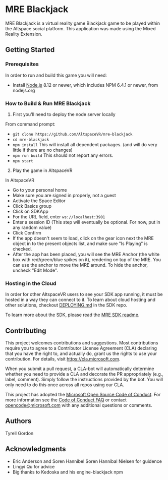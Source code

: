 # MRE Blackjack
MRE Blackjack is a virtual reality game Blackjack game to be played within the Altspace social platform. This application was made using the Mixed Reality Extension. 


## Getting Started


### Prerequisites

In order to run and build this game you will need:

- Install [Node.js](https://nodejs.org/download/release/v8.12.0/) 8.12 or newer, which includes NPM 6.4.1 or newer, from nodejs.org

### How to Build & Run MRE Blackjack

1. First you'll need to deploy the node server locally

From command prompt:
* `git clone https://github.com/AltspaceVR/mre-blackjack`
* `cd mre-blackjack`
* `npm install` This will install all dependent packages. (and will do very
little if there are no changes)
* `npm run build` This should not report any errors.
* `npm start` 

2. Play the game in AltspaceVR

In AltspaceVR
* Go to your personal home
* Make sure you are signed in properly, not a guest
* Activate the Space Editor
* Click Basics group
* Click on SDKApp
* For the URL field, enter `ws://localhost:3901`
* Enter a session ID (This step will eventually be optional. For now, put in
any random value)
* Click Confirm
* If the app doesn't seem to load, click on the gear icon next the MRE object
in to the present objects list, and make sure "Is Playing" is checked.
* After the app has been placed, you will see the MRE Anchor (the white box
with red/green/blue spikes on it), rendering on top of the MRE. You can use the
anchor to move the MRE around. To hide the anchor, uncheck "Edit Mode".

### Hosting in the Cloud
In order for other AltspaceVR users to see your SDK app running, it must be hosted in a way they can connect to it. To learn about cloud hosting and other solutions, checkout [DEPLOYING.md](https://github.com/Microsoft/mixed-reality-extension-sdk/blob/master/DEPLOYING.md) in the SDK repo.

To learn more about the SDK, please read the [MRE SDK readme](
https://github.com/Microsoft/mixed-reality-extension-sdk/blob/master/README.md).



## Contributing

This project welcomes contributions and suggestions.  Most contributions require you to agree to a
Contributor License Agreement (CLA) declaring that you have the right to, and actually do, grant us
the rights to use your contribution. For details, visit https://cla.microsoft.com.

When you submit a pull request, a CLA-bot will automatically determine whether you need to provide
a CLA and decorate the PR appropriately (e.g., label, comment). Simply follow the instructions
provided by the bot. You will only need to do this once across all repos using our CLA.

This project has adopted the [Microsoft Open Source Code of Conduct](https://opensource.microsoft.com/codeofconduct/).
For more information see the [Code of Conduct FAQ](https://opensource.microsoft.com/codeofconduct/faq/) or
contact [opencode@microsoft.com](mailto:opencode@microsoft.com) with any additional questions or comments.




## Authors

Tyrell Gordon


## Acknowledgments

* Eric Anderson and Soren Hannibel Soren Hannibal Nielsen for guidence
* Lingyi Qu for advice
* Big thanks to Kedoska and his engine-blackjack npm
